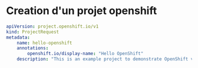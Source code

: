 # Creation d'un projet openshift

``` yaml
apiVersion: project.openshift.io/v1
kind: ProjectRequest
metadata:
	name: hello-openshift
	annotations:
		openshift.io/display-name: "Hello OpenShift"
	description: "This is an example project to demonstrate OpenShift v3"
```